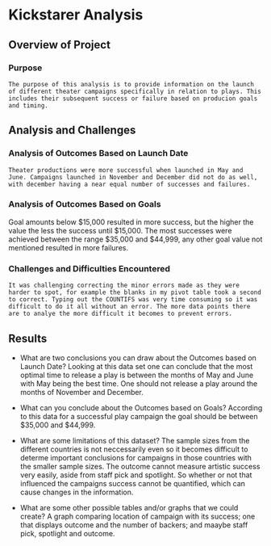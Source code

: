 # Kickstarer Analysis

## Overview of Project

### Purpose 
    The purpose of this analysis is to provide information on the launch of different theater campaigns specifically in relation to plays. This includes their subsequent success or failure based on producion goals and timing.

## Analysis and Challenges

### Analysis of Outcomes Based on Launch Date
    Theater productions were more successful when launched in May and June. Campaigns launched in November and December did not do as well, with december having a near equal number of successes and failures.
    
### Analysis of Outcomes Based on Goals
   Goal amounts below $15,000 resulted in more success, but the higher the value the less the success until $15,000. The most successes were achieved between the range $35,000 and $44,999, any other goal value not mentioned resulted in more failures.

### Challenges and Difficulties Encountered 
    It was challenging correcting the minor errors made as they were harder to spot, for example the blanks in my pivot table took a second to correct. Typing out the COUNTIFS was very time consuming so it was difficult to do it all without an error. The more data points there are to analye the more difficult it becomes to prevent errors.

## Results

- What are two conclusions you can draw about the Outcomes based on Launch Date? 
    Looking at this data set one can conclude that the most optimal time to release a play is between the months of May and June with May being the best time. One should not release a play around the months of November and December.

- What can you conclude about the Outcomes based on Goals? 
    According to this data for a successful play campaign the goal should be between $35,000 and $44,999.
    
    

- What are some limitations of this dataset? 
    The sample sizes from the different countries is not neccessarily even so it becomes difficult to determe important conclusions for campaigns in those countries with the smaller sample sizes. The outcome cannot measure artistic success very easily, aside from staff pick and spotlight. So whether or not that influenced the campaigns success cannot be quantified, which can cause changes in the information.

- What are some other possible tables and/or graphs that we could create? A graph comparing location of campaign with its success; one that displays outcome and the number of backers; and maaybe staff pick, spotlight and outcome.
